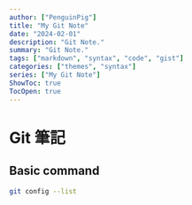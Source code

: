 ```yaml
---
author: ["PenguinPig"]
title: "My Git Note"
date: "2024-02-01"
description: "Git Note."
summary: "Git Note."
tags: ["markdown", "syntax", "code", "gist"]
categories: ["themes", "syntax"]
series: ["My Git Note"]
ShowToc: true
TocOpen: true
---
```


# Git 筆記

## Basic command

```sh
git config --list
```